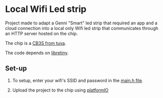 # Local Wifi Led strip

Project made to adapt a Genni "Smart" led strip that required an app and a cloud connection into a local only Wifi led strip that communicates through an HTTP server hosted on the chip.

The chip is a [CB3S from tuya](https://docs.libretiny.eu/boards/cb3s/). 

The code depends on [libretiny](https://docs.libretiny.eu/).


## Set-up

1. To setup, enter your wifi's SSID and password in the [main.h file](src/main.h). 

2. Upload the project to the chip using [platformIO](https://platformio.org/)
